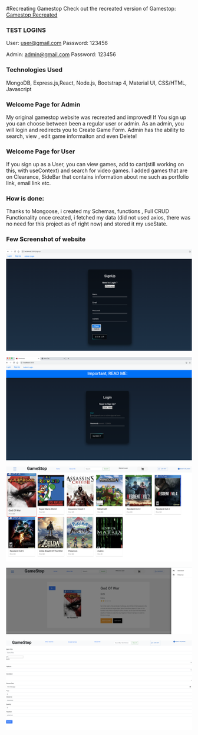 #Recreating Gamestop
Check out the recreated version of Gamestop: [Gamestop Recreated](https://gamestop-byorlando-2ce766547739.herokuapp.com)

### TEST LOGINS

User: user@gmail.com
Password: 123456

Admin: admin@gmail.com
Password: 123456

### Technologies Used

MongoDB, Express.js,React, Node.js, Bootstrap 4, Material UI, CSS/HTML, Javascript

### Welcome Page for Admin

My original gamestop website was recreated and improved!
If You sign up you can choose between been a regular user or admin. As an admin, you will login and redirects you to Create Game Form. Admin has the ability to search, view , edit game informaiton and even Delete!

### Welcome Page for User

If you sign up as a User, you can view games, add to cart(still working on this, with useContext) and search for video games. I added games that are on Clearance, SideBar that contains information about me such as portfolio link, email link etc.

### How is done:

Thanks to Mongoose, i created my Schemas, functions , Full CRUD Functionality
once created, i fetched my data (did not used axios, there was no need for this project as of right now) and stored it my useState.

### Few Screenshot of website

![Sign Up Screen](./READMEImages/Signup%20user%20or%20admin.png)

![Login Screen](./READMEImages/Login.png)

![Home Page](./READMEImages/Home.png)

![Individual Game](./READMEImages/Individual%20game.png)

![Admin Create Form](./READMEImages/Admin%20Create.png)
